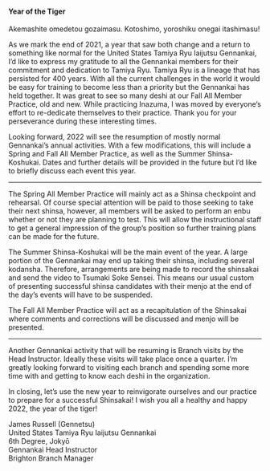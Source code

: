 #### Year of the Tiger

Akemashite omedetou gozaimasu. Kotoshimo, yoroshiku onegai itashimasu!

As we mark the end of 2021, a year that saw both change and a return to something like normal for the United States Tamiya Ryu Iaijutsu Gennankai, I’d like to express my gratitude to all the Gennankai members for their commitment and dedication to Tamiya Ryu. Tamiya Ryu is a lineage that has persisted for 400 years. With all the current challenges in the world it would be easy for training to become less than a priority but the Gennankai has held together. It was great to see so many deshi at our Fall All Member Practice, old and new. While practicing Inazuma, I was moved by everyone’s effort to re-dedicate themselves to their practice. Thank you for your perseverance during these interesting times.

Looking forward, 2022 will see the resumption of mostly normal Gennankai’s annual activities. With a few modifications, this will include a Spring and Fall All Member Practice, as well as the Summer Shinsa-Koshukai. Dates and further details will be provided in the future but I’d like to briefly discuss each event this year.

<hr />

The Spring All Member Practice will mainly act as a Shinsa checkpoint and rehearsal. Of course special attention will be paid to those seeking to take their next shinsa, however, all members will be asked to perform an enbu whether or not they are planning to test. This will allow the instructional staff to get a general impression of the group’s position so further training plans can be made for the future.

The Summer Shinsa-Koshukai will be the main event of the year. A large portion of the Gennankai may end up taking their shinsa, including several kodansha. Therefore, arrangements are being made to record the shinsakai and send the video to Tsumaki Soke Sensei. This means our usual custom of presenting successful shinsa candidates with their menjo at the end of the day’s events will have to be suspended.

The Fall All Member Practice will act as a recapitulation of the Shinsakai where comments and corrections will be discussed and menjo will be presented.

<hr />

Another Gennankai activity that will be resuming is Branch visits by the Head Instructor. Ideally these visits will take place once a quarter. I’m greatly looking forward to visiting each branch and spending some more time with and getting to know each deshi in the organization.

In closing, let’s use the new year to reinvigorate ourselves and our practice to prepare for a successful Shinsakai! I wish you all a healthy and happy 2022, the year of the tiger!

James Russell (Gennetsu) <br />
United States Tamiya Ryu Iaijutsu Gennankai <br />
6th Degree, Jokyō <br />
Gennankai Head Instructor <br />
Brighton Branch Manager <br />
